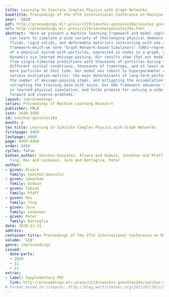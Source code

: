 ```yaml
---
title: Learning to Simulate Complex Physics with Graph Networks
booktitle: Proceedings of the 37th International Conference on Machine Learning
year: '2020'
pdf: http://proceedings.mlr.press/v119/sanchez-gonzalez20a/sanchez-gonzalez20a.pdf
url: http://proceedings.mlr.press/v119/sanchezgonzalez20a.html
abstract: 'Here we present a machine learning framework and model implementation that
  can learn to simulate a wide variety of challenging physical domains, involving
  fluids, rigid solids, and deformable materials interacting with one another. Our
  framework—which we term "Graph Network-based Simulators" (GNS)—represents the state
  of a physical system with particles, expressed as nodes in a graph, and computes
  dynamics via learned message-passing. Our results show that our model can generalize
  from single-timestep predictions with thousands of particles during training, to
  different initial conditions, thousands of timesteps, and at least an order of magnitude
  more particles at test time. Our model was robust to hyperparameter choices across
  various evaluation metrics: the main determinants of long-term performance were
  the number of message-passing steps, and mitigating the accumulation of error by
  corrupting the training data with noise. Our GNS framework advances the state-of-the-art
  in learned physical simulation, and holds promise for solving a wide range of complex
  forward and inverse problems.'
layout: inproceedings
series: Proceedings of Machine Learning Research
publisher: PMLR
issn: 2640-3498
id: sanchez-gonzalez20a
month: 0
tex_title: Learning to Simulate Complex Physics with Graph Networks
firstpage: 8459
lastpage: 8468
page: 8459-8468
order: 8459
cycles: false
bibtex_author: Sanchez-Gonzalez, Alvaro and Godwin, Jonathan and Pfaff, Tobias and
  Ying, Rex and Leskovec, Jure and Battaglia, Peter
author:
- given: Alvaro
  family: Sanchez-Gonzalez
- given: Jonathan
  family: Godwin
- given: Tobias
  family: Pfaff
- given: Rex
  family: Ying
- given: Jure
  family: Leskovec
- given: Peter
  family: Battaglia
date: 2020-11-21
address: 
container-title: Proceedings of the 37th International Conference on Machine Learning
volume: '119'
genre: inproceedings
issued:
  date-parts:
  - 2020
  - 11
  - 21
extras:
- label: Supplementary PDF
  link: http://proceedings.mlr.press/v119/sanchez-gonzalez20a/sanchez-gonzalez20a-supp.pdf
# Format based on citeproc: http://blog.martinfenner.org/2013/07/30/citeproc-yaml-for-bibliographies/
---
```

